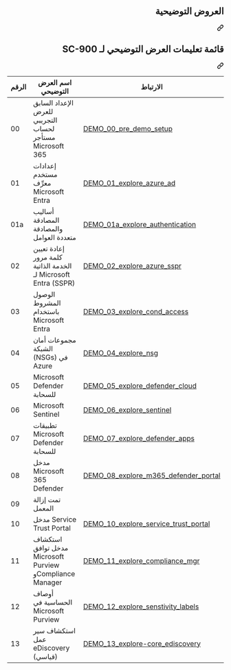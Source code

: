 <div class="Box-sc-g0xbh4-0 eoaCFS js-snippet-clipboard-copy-unpositioned undefined" data-hpc="true"><article class="markdown-body entry-content container-lg" itemprop="text"><div class="markdown-heading" dir="rtl"><h1 tabindex="-1" class="heading-element" dir="rtl">العروض التوضيحية</h1><a id="user-content-العروض-التوضيحية" class="anchor" aria-label="Permalink: العروض التوضيحية" href="#العروض-التوضيحية"><svg class="octicon octicon-link" viewBox="0 0 16 16" version="1.1" width="16" height="16" aria-hidden="true"><path d="m7.775 3.275 1.25-1.25a3.5 3.5 0 1 1 4.95 4.95l-2.5 2.5a3.5 3.5 0 0 1-4.95 0 .751.751 0 0 1 .018-1.042.751.751 0 0 1 1.042-.018 1.998 1.998 0 0 0 2.83 0l2.5-2.5a2.002 2.002 0 0 0-2.83-2.83l-1.25 1.25a.751.751 0 0 1-1.042-.018.751.751 0 0 1-.018-1.042Zm-4.69 9.64a1.998 1.998 0 0 0 2.83 0l1.25-1.25a.751.751 0 0 1 1.042.018.751.751 0 0 1 .018 1.042l-1.25 1.25a3.5 3.5 0 1 1-4.95-4.95l2.5-2.5a3.5 3.5 0 0 1 4.95 0 .751.751 0 0 1-.018 1.042.751.751 0 0 1-1.042.018 1.998 1.998 0 0 0-2.83 0l-2.5 2.5a1.998 1.998 0 0 0 0 2.83Z"></path></svg></a></div>
<div class="markdown-heading" dir="rtl"><h2 tabindex="-1" class="heading-element" dir="rtl">قائمة تعليمات العرض التوضيحي لـ SC-900</h2><a id="user-content-قائمة-تعليمات-العرض-التوضيحي-لـ-sc-900" class="anchor" aria-label="Permalink: قائمة تعليمات العرض التوضيحي لـ SC-900" href="#قائمة-تعليمات-العرض-التوضيحي-لـ-sc-900"><svg class="octicon octicon-link" viewBox="0 0 16 16" version="1.1" width="16" height="16" aria-hidden="true"><path d="m7.775 3.275 1.25-1.25a3.5 3.5 0 1 1 4.95 4.95l-2.5 2.5a3.5 3.5 0 0 1-4.95 0 .751.751 0 0 1 .018-1.042.751.751 0 0 1 1.042-.018 1.998 1.998 0 0 0 2.83 0l2.5-2.5a2.002 2.002 0 0 0-2.83-2.83l-1.25 1.25a.751.751 0 0 1-1.042-.018.751.751 0 0 1-.018-1.042Zm-4.69 9.64a1.998 1.998 0 0 0 2.83 0l1.25-1.25a.751.751 0 0 1 1.042.018.751.751 0 0 1 .018 1.042l-1.25 1.25a3.5 3.5 0 1 1-4.95-4.95l2.5-2.5a3.5 3.5 0 0 1 4.95 0 .751.751 0 0 1-.018 1.042.751.751 0 0 1-1.042.018 1.998 1.998 0 0 0-2.83 0l-2.5 2.5a1.998 1.998 0 0 0 0 2.83Z"></path></svg></a></div>
<markdown-accessiblity-table data-catalyst=""><table>
<thead>
<tr>
<th><strong>الرقم‬</strong></th>
<th><strong>اسم العرض التوضيحي</strong></th>
<th><strong>الارتباط</strong></th>
</tr>
</thead>
<tbody>
<tr>
<td>00</td>
<td>الإعداد السابق للعرض التجريبي لحساب مستأجر Microsoft 365</td>
<td><a href="/MicrosoftLearning/SC-900-Microsoft-Security-Compliance-and-Identity-Fundamentals.AR-SA/blob/OLPRODLOC/Instructions/Demos/DEMO_00_pre_demo_setup.md">DEMO_00_pre_demo_setup</a></td>
</tr>
<tr>
<td>01</td>
<td>إعدادات مستخدم معرِّف Microsoft Entra</td>
<td><a href="/MicrosoftLearning/SC-900-Microsoft-Security-Compliance-and-Identity-Fundamentals.AR-SA/blob/OLPRODLOC/Instructions/Demos/DEMO_01_explore_azure_ad.md">DEMO_01_explore_azure_ad</a></td>
</tr>
<tr>
<td>01a</td>
<td>أساليب المصادقة والمصادقة متعددة العوامل</td>
<td><a href="/MicrosoftLearning/SC-900-Microsoft-Security-Compliance-and-Identity-Fundamentals.AR-SA/blob/OLPRODLOC/Instructions/Demos/DEMO_01a_explore_authentication.md">DEMO_01a_explore_authentication</a></td>
</tr>
<tr>
<td>02</td>
<td>إعادة تعيين كلمة مرور الخدمة الذاتية لـ Microsoft Entra (SSPR)</td>
<td><a href="/MicrosoftLearning/SC-900-Microsoft-Security-Compliance-and-Identity-Fundamentals.AR-SA/blob/OLPRODLOC/Instructions/Demos/DEMO_02_explore_azure_sspr.md">DEMO_02_explore_azure_sspr</a></td>
</tr>
<tr>
<td>03</td>
<td>الوصول المشروط باستخدام Microsoft Entra</td>
<td><a href="/MicrosoftLearning/SC-900-Microsoft-Security-Compliance-and-Identity-Fundamentals.AR-SA/blob/OLPRODLOC/Instructions/Demos/DEMO_03_explore_cond_access.md">DEMO_03_explore_cond_access</a></td>
</tr>
<tr>
<td>04</td>
<td>مجموعات أمان الشبكة (NSGs) في Azure</td>
<td><a href="/MicrosoftLearning/SC-900-Microsoft-Security-Compliance-and-Identity-Fundamentals.AR-SA/blob/OLPRODLOC/Instructions/Demos/DEMO_04_explore_nsg.md">DEMO_04_explore_nsg</a></td>
</tr>
<tr>
<td>05</td>
<td>Microsoft Defender للسحابة</td>
<td><a href="/MicrosoftLearning/SC-900-Microsoft-Security-Compliance-and-Identity-Fundamentals.AR-SA/blob/OLPRODLOC/Instructions/Demos/DEMO_05_explore_defender_cloud.md">DEMO_05_explore_defender_cloud</a></td>
</tr>
<tr>
<td>06</td>
<td>Microsoft Sentinel</td>
<td><a href="/MicrosoftLearning/SC-900-Microsoft-Security-Compliance-and-Identity-Fundamentals.AR-SA/blob/OLPRODLOC/Instructions/Demos/DEMO_06_explore_sentinel.md">DEMO_06_explore_sentinel</a></td>
</tr>
<tr>
<td>07</td>
<td>تطبيقات Microsoft Defender للسحابة</td>
<td><a href="/MicrosoftLearning/SC-900-Microsoft-Security-Compliance-and-Identity-Fundamentals.AR-SA/blob/OLPRODLOC/Instructions/Demos/DEMO_07_explore_defender_apps.md">DEMO_07_explore_defender_apps</a></td>
</tr>
<tr>
<td>08</td>
<td>مدخل Microsoft 365 Defender</td>
<td><a href="/MicrosoftLearning/SC-900-Microsoft-Security-Compliance-and-Identity-Fundamentals.AR-SA/blob/OLPRODLOC/Instructions/Demos/DEMO_08_explore_m365_defender_portal.md">DEMO_08_explore_m365_defender_portal</a></td>
</tr>
<tr>
<td>09</td>
<td>تمت إزالة المعمل</td>
<td></td>
</tr>
<tr>
<td>10</td>
<td>مدخل Service Trust Portal</td>
<td><a href="/MicrosoftLearning/SC-900-Microsoft-Security-Compliance-and-Identity-Fundamentals.AR-SA/blob/OLPRODLOC/Instructions/Demos/DEMO_10_explore_service_trust_portal.md">DEMO_10_explore_service_trust_portal</a></td>
</tr>
<tr>
<td>11</td>
<td>استكشاف مدخل توافق Microsoft Purview وCompliance Manager</td>
<td><a href="/MicrosoftLearning/SC-900-Microsoft-Security-Compliance-and-Identity-Fundamentals.AR-SA/blob/OLPRODLOC/Instructions/Demos/DEMO_11_explore_compliance_mgr.md">DEMO_11_explore_compliance_mgr</a></td>
</tr>
<tr>
<td>12</td>
<td>أوصاف الحساسية في Microsoft Purview</td>
<td><a href="/MicrosoftLearning/SC-900-Microsoft-Security-Compliance-and-Identity-Fundamentals.AR-SA/blob/OLPRODLOC/Instructions/Demos/DEMO_12_explore_senstivity_labels.md">DEMO_12_explore_senstivity_labels</a></td>
</tr>
<tr>
<td>13</td>
<td>استكشاف سير عمل eDiscovery (قياسي)</td>
<td><a href="/MicrosoftLearning/SC-900-Microsoft-Security-Compliance-and-Identity-Fundamentals.AR-SA/blob/OLPRODLOC/Instructions/Demos/DEMO_13_explore-core_ediscovery.md">DEMO_13_explore-core_ediscovery</a></td>
</tr>
</tbody>
</table></markdown-accessiblity-table>
</article></div>
